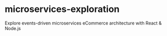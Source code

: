 # microservices-exploration
Explore events-driven microservices eCommerce architecture with React &amp; Node.js
